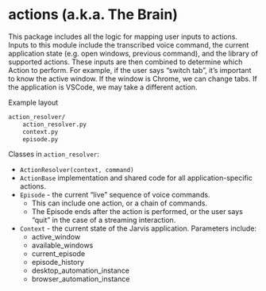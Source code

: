 # actions (a.k.a. The Brain)

This package includes all the logic for mapping user inputs to actions. Inputs to this module include the transcribed voice command, the current application state (e.g. open windows, previous command), and the library of supported actions. These inputs are then combined to determine which Action to perform. For example, if the user says “switch tab”, it’s important to know the active window. If the window is Chrome, we can change tabs. If the application is VSCode, we may take a different action. 

Example layout

```txt
action_resolver/
    action_resolver.py
    context.py
    episode.py
```

Classes in `action_resolver`:

* `ActionResolver(context, command)`
* `ActionBase` implementation and shared code for all application-specific actions.
* `Episode` - the current “live” sequence of voice commands.
  * This can include one action, or a chain of commands.
  * The Episode ends after the action is performed, or the user says “quit” in the case of a streaming interaction.
* `Context` - the current state of the Jarvis application. Parameters include:
  * active_window
  * available_windows
  * current_episode
  * episode_history
  * desktop_automation_instance
  * browser_automation_instance
  